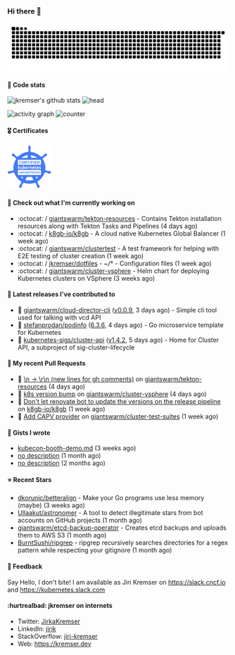 ### Hi there 👋

![GitHub Snake](github-snake-dark.svg)

#### 📱 Code stats

![jkremser's github stats](https://github-readme-stats.vercel.app/api?username=jkremser&count_private=true&show_icons=true&hide_border=false&theme=tokyonight&title_color=5bcdec&bg_color=0d1117&border_radius=false) ![head](https://user-images.githubusercontent.com/535866/175570014-71166aaa-95f7-4a4f-869c-93a16481de4e.jpeg)


![activity graph](https://activity-graph.herokuapp.com/graph?username=jkremser&theme=react-dark)
![counter](https://komarev.com/ghpvc/?username=jkremser&color=5bcdec&style=for-the-badge)

#### 🎖 Certificates
<p align="left"><a href="https://www.credly.com/badges/8ca716d9-fa9b-42e6-b4a1-ad043baf5396/public_url">
<img src="https://raw.githubusercontent.com/cncf/artwork/master/other/cka/color/kubernetes-cka-color.png" alt="https://www.credly.com/badges/8ca716d9-fa9b-42e6-b4a1-ad043baf5396/public_url" width="100" height="100"/> </a>
</p>

#### 👷 Check out what I'm currently working on

- :octocat: / [giantswarm/tekton-resources](https://github.com/giantswarm/tekton-resources) - Contains Tekton installation resources along with Tekton Tasks and Pipelines (4 days ago)
- :octocat: / [k8gb-io/k8gb](https://github.com/k8gb-io/k8gb) - A cloud native Kubernetes Global Balancer (1 week ago)
- :octocat: / [giantswarm/clustertest](https://github.com/giantswarm/clustertest) - A test framework for helping with E2E testing of cluster creation (1 week ago)
- :octocat: / [jkremser/dotfiles](https://github.com/jkremser/dotfiles) - ~/*  -  Configuration files (1 week ago)
- :octocat: / [giantswarm/cluster-vsphere](https://github.com/giantswarm/cluster-vsphere) - Helm chart for deploying Kubernetes clusters on VSphere (3 weeks ago)

#### 🔭 Latest releases I've contributed to

- 🎉 [giantswarm/cloud-director-cli](https://github.com/giantswarm/cloud-director-cli) ([v0.0.9](https://github.com/giantswarm/cloud-director-cli/releases/tag/v0.0.9), 3 days ago) - Simple cli tool used for talking with vcd API
- 🎉 [stefanprodan/podinfo](https://github.com/stefanprodan/podinfo) ([6.3.6](https://github.com/stefanprodan/podinfo/releases/tag/6.3.6), 4 days ago) - Go microservice template for Kubernetes
- 🎉 [kubernetes-sigs/cluster-api](https://github.com/kubernetes-sigs/cluster-api) ([v1.4.2](https://github.com/kubernetes-sigs/cluster-api/releases/tag/v1.4.2), 5 days ago) - Home for Cluster API, a subproject of sig-cluster-lifecycle

#### 🔨 My recent Pull Requests

- 💪 [\n -&gt; \r\n (new lines for gh comments)](https://github.com/giantswarm/tekton-resources/pull/61) on [giantswarm/tekton-resources](https://github.com/giantswarm/tekton-resources) (4 days ago)
- 💪 [k8s version bump](https://github.com/giantswarm/cluster-vsphere/pull/57) on [giantswarm/cluster-vsphere](https://github.com/giantswarm/cluster-vsphere) (4 days ago)
- 💪 [Don&#39;t let renovate bot to update the versions on the release pipeline](https://github.com/k8gb-io/k8gb/pull/1156) on [k8gb-io/k8gb](https://github.com/k8gb-io/k8gb) (1 week ago)
- 💪 [Add CAPV provider](https://github.com/giantswarm/cluster-test-suites/pull/16) on [giantswarm/cluster-test-suites](https://github.com/giantswarm/cluster-test-suites) (1 week ago)

#### 📓 Gists I wrote

- [kubecon-booth-demo.md](https://gist.github.com/8ec12c94e4ff2fc8aa0ee0754363a035) (3 weeks ago)
- [no description](https://gist.github.com/7fb07237a9c75a81cb03dd87ee181b13) (1 month ago)
- [no description](https://gist.github.com/c834be2ff7cbebd56b58adc4da237289) (2 months ago)

#### ⭐ Recent Stars

- [dkorunic/betteralign](https://github.com/dkorunic/betteralign) - Make your Go programs use less memory (maybe) (3 weeks ago)
- [Ullaakut/astronomer](https://github.com/Ullaakut/astronomer) - A tool to detect illegitimate stars from bot accounts on GitHub projects (1 month ago)
- [giantswarm/etcd-backup-operator](https://github.com/giantswarm/etcd-backup-operator) - Creates etcd backups and uploads them to AWS S3 (1 month ago)
- [BurntSushi/ripgrep](https://github.com/BurntSushi/ripgrep) - ripgrep recursively searches directories for a regex pattern while respecting your gitignore (1 month ago)

#### 💬 Feedback

Say Hello, I don't bite! I am available as Jiri Kremser on https://slack.cncf.io and https://kubernetes.slack.com


#### :hurtrealbad: jkremser on internets

- Twitter: <a href="https://twitter.com/JirkaKremser">JirkaKremser</a>
- LinkedIn: <a href="https://www.linkedin.com/in/jirik/">jirik</a>
- StackOverflow: <a href="https://stackoverflow.com/users/1594980/jiri-kremser">jiri-kremser</a>
- Web: https://kremser.dev